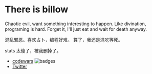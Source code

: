 # There is billow

Chaotic evil, want something interesting to happen. Like divination, programing is hard. Forget it, I'll just eat and wait for death anyway.

混乱邪恶。喜欢占卜，编程好难。 算了，我还是混吃等死。

stats 太傻了，被我删掉了。

<!-- ![billow's github stats](https://github-readme-stats.vercel.app/api?username=imbillow&count_private=true&show_icons=true) -->

<!-- ![Top Langs](https://github-readme-stats.vercel.app/api/top-langs/?username=imbillow&langs_count=9&layout=compact) -->

<!-- ![billow's wakatime stats](https://github-readme-stats.vercel.app/api/wakatime?username=imbillow) -->

- [codewars](https://www.codewars.com/users/billow) ![badges](https://www.codewars.com/users/billow/badges/micro)
- [Twitter](https://twitter.com/home)
